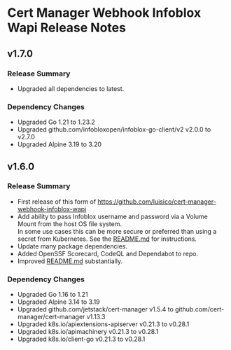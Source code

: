 # Cert Manager Webhook Infoblox Wapi Release Notes

## v1.7.0

### Release Summary

-  Upgraded all dependencies to latest.

### Dependency Changes

- Upgraded Go 1.21 to 1.23.2
- Upgraded github.com/infobloxopen/infoblox-go-client/v2 v2.0.0 to v2.7.0
- Upgraded Alpine 3.19 to 3.20

## v1.6.0

### Release Summary

-  First release of this form of https://github.com/luisico/cert-manager-webhook-infoblox-wapi
-  Add ability to pass Infoblox username and password via a Volume Mount from the host OS file system.  
   In some use cases this can be more secure or preferred than using a secret from Kubernetes.
   See the [README.md](README.md#hostpath-volume-mount) for instructions.
-  Update many package dependencies.
-  Added OpenSSF Scorecard, CodeQL and Dependabot to repo.
-  Improved [README.md](README.md) substantially.

### Dependency Changes

- Upgraded Go 1.16 to 1.21
- Upgraded Alpine 3.14 to 3.19
- Upgraded github.com/jetstack/cert-manager v1.5.4 to github.com/cert-manager/cert-manager v1.13.3
- Upgraded k8s.io/apiextensions-apiserver v0.21.3 to v0.28.1
- Upgraded k8s.io/apimachinery v0.21.3 to v0.28.1
- Upgraded k8s.io/client-go v0.21.3 to v0.28.1